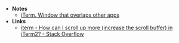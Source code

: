 - **Notes**
	- [iTerm. Window that overlaps other apps](iTerm.%20Window%20that%20overlaps%20other%20apps.md)
- **Links**
	- [iterm - How can I scroll up more (increase the scroll buffer) in iTerm2? - Stack Overflow](https://stackoverflow.com/questions/27616474/how-can-i-scroll-up-more-increase-the-scroll-buffer-in-iterm2)